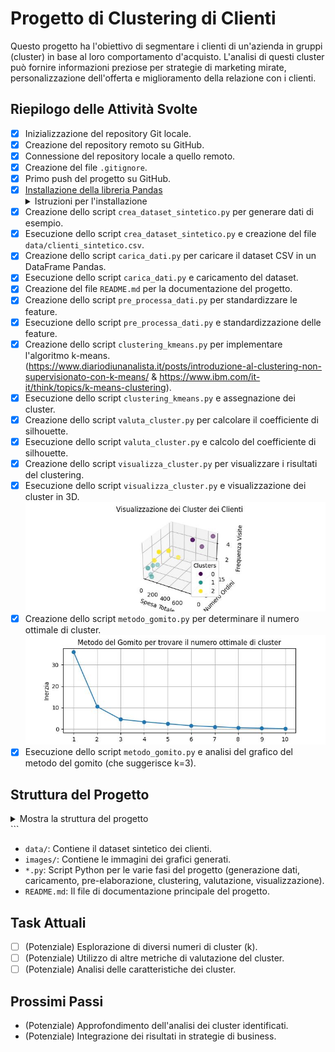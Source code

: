 # Progetto di Clustering di Clienti

Questo progetto ha l'obiettivo di segmentare i clienti di un'azienda in gruppi (cluster) in base al loro comportamento d'acquisto. L'analisi di questi cluster può fornire informazioni preziose per strategie di marketing mirate, personalizzazione dell'offerta e miglioramento della relazione con i clienti.

## Riepilogo delle Attività Svolte

* [X] Inizializzazione del repository Git locale.
* [X] Creazione del repository remoto su GitHub.
* [X] Connessione del repository locale a quello remoto.
* [X] Creazione del file `.gitignore`.
* [X] Primo push del progetto su GitHub.
* [X] [Installazione della libreria Pandas](https://pandas.pydata.org/install/)
  <details>
    <summary>Istruzioni per l'installazione</summary>
    Per installare la libreria Pandas, esegui questo comando nel tuo terminale o prompt dei comandi:
    ```bash
    pip install pandas
    ```
  </details>
* [X] Creazione dello script `crea_dataset_sintetico.py` per generare dati di esempio.
* [X] Esecuzione dello script `crea_dataset_sintetico.py` e creazione del file `data/clienti_sintetico.csv`.
* [X] Creazione dello script `carica_dati.py` per caricare il dataset CSV in un DataFrame Pandas.
* [X] Esecuzione dello script `carica_dati.py` e caricamento del dataset.
* [X] Creazione del file `README.md` per la documentazione del progetto.
* [X] Creazione dello script `pre_processa_dati.py` per standardizzare le feature.
* [X] Esecuzione dello script `pre_processa_dati.py` e standardizzazione delle feature.
* [X] Creazione dello script `clustering_kmeans.py` per implementare l'algoritmo k-means.(https://www.diariodiunanalista.it/posts/introduzione-al-clustering-non-supervisionato-con-k-means/ & https://www.ibm.com/it-it/think/topics/k-means-clustering).
* [X] Esecuzione dello script `clustering_kmeans.py` e assegnazione dei cluster.
* [X] Creazione dello script `valuta_cluster.py` per calcolare il coefficiente di silhouette.
* [X] Esecuzione dello script `valuta_cluster.py` e calcolo del coefficiente di silhouette.
* [X] Creazione dello script `visualizza_cluster.py` per visualizzare i risultati del clustering.
* [X] Esecuzione dello script `visualizza_cluster.py` e visualizzazione dei cluster in 3D.
![Visualizzazione dei Cluster 3D](images/cluster_visualization_3d.jpeg)
* [X] Creazione dello script `metodo_gomito.py` per determinare il numero ottimale di cluster.
![Grafico del Metodo del Gomito](images/metodo_gomito_grafico.jpeg)
* [X] Esecuzione dello script `metodo_gomito.py` e analisi del grafico del metodo del gomito (che suggerisce k=3).
      
## Struttura del Progetto
<details>
  <summary>Mostra la struttura del progetto</summary>
  ```
  clustering_clienti/

├── data/

│   └── clienti_sintetico.csv

├── images/

│   └── cluster_visualization_3d.png

│   └── metodo_gomito_grafico.jpeg

├── carica_dati.py

├── crea_dataset_sintetico.py

├── clustering_kmeans.py

├── metodo_gomito.py

├── pre_processa_dati.py

├── valuta_cluster.py

├── visualizza_cluster.py

└── README.md
</details>
  ```


* `data/`: Contiene il dataset sintetico dei clienti.
* `images/`: Contiene le immagini dei grafici generati.
* `*.py`: Script Python per le varie fasi del progetto (generazione dati, caricamento, pre-elaborazione, clustering, valutazione, visualizzazione).
* `README.md`: Il file di documentazione principale del progetto.


## Task Attuali

* [ ] (Potenziale) Esplorazione di diversi numeri di cluster (k).
* [ ] (Potenziale) Utilizzo di altre metriche di valutazione del cluster.
* [ ] (Potenziale) Analisi delle caratteristiche dei cluster.

## Prossimi Passi

* (Potenziale) Approfondimento dell'analisi dei cluster identificati.
* (Potenziale) Integrazione dei risultati in strategie di business.






